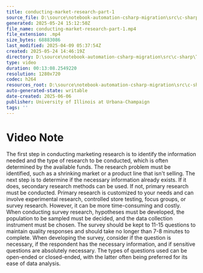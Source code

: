 ```yaml
---
title: conducting-market-research-part-1
source_file: D:\source\notebook-automation-csharp-migration\src\c-sharp\TestVideos\conducting-market-research-part-1.mp4
generated: 2025-05-24 15:12:50Z
file_name: conducting-market-research-part-1.mp4
file_extension: .mp4
size_bytes: 68883086
last_modified: 2025-04-09 05:37:54Z
created: 2025-05-24 14:46:19Z
directory: D:\source\notebook-automation-csharp-migration\src\c-sharp\TestVideos
type: video
duration: 00:13:08.2549220
resolution: 1280x720
codec: h264
resources_root: D:\source\notebook-automation-csharp-migration\src\c-sharp\TestVideos
auto-generated-state: writable
date-created: 2025-06-06
publisher: University of Illinois at Urbana-Champaign
tags: ''
---
```


# Video Note

The first step in conducting marketing research is to identify the information needed and the type of research to be conducted, which is often determined by the available funds. The research problem must be identified, such as a shrinking market or a product line that isn't selling. The next step is to determine if the necessary information already exists. If it does, secondary research methods can be used. If not, primary research must be conducted. Primary research is customized to your needs and can involve experimental research, controlled store testing, focus groups, or survey research. However, it can be more time-consuming and costly. When conducting survey research, hypotheses must be developed, the population to be sampled must be decided, and the data collection instrument must be chosen. The survey should be kept to 11-15 questions to maintain quality responses and should take no longer than 7-8 minutes to complete. When developing the survey, consider if the question is necessary, if the respondent has the necessary information, and if sensitive questions are absolutely necessary. The types of questions used can be open-ended or closed-ended, with the latter often being preferred for its ease of data analysis.